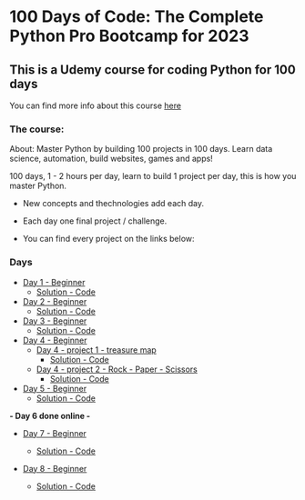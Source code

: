# 100 Days of Code: The Complete Python Pro Bootcamp for 2023

## This is a Udemy course for coding Python for 100 days
You can find more info about this course [here](https://www.udemy.com/share/103IHM3@y3v-NJ7mo-v3hzYNI1Nsb1ou5eWbgkq_b6zznCAk_Xpwf9sndCbaaARZgrZWS59asA==/)

### The course:

About: Master Python by building 100 projects in 100 days. Learn data science, automation, build websites, games and apps!  
  
100 days, 1 - 2 hours per day, learn to build 1 project per day, this is how you master Python.

* New concepts and thechnologies add each day.

* Each day one final project / challenge.

* You can find every project on the links below:

### Days

* [Day 1 - Beginner](./day_1/instructions.md)
    * [Solution - Code](./day_1/main.py)
* [Day 2 - Beginner](./day_2/instructions.md)
    * [Solution - Code](./day_2/main.py)
* [Day 3 - Beginner](./day_3/instructions.md)
    * [Solution - Code](./day_3/main.py)
* [Day 4 - Beginner](./day_4/)
    * [Day 4 - project 1 - treasure map](./day_4/treasure_map/instructions.md)
        * [Solution - Code](./day_4/treasure_map/main.py)
    * [Day 4 - project 2 - Rock - Paper - Scissors](./day_4/rock_paper_scissors/instructions.md)
        * [Solution - Code](./day_4/rock_paper_scissors/main.py)
* [Day 5 - Beginner](./day_5/instructions.md)
    * [Solution - Code](./day_5/main.py)  

**- Day 6 done online -**
* [Day 7 - Beginner](./day_7/instructions.md)
    * [Solution - Code](./day_7/main.py)

* [Day 8 - Beginner](./day_8/instructions.md)
    * [Solution - Code](./day_8/main.py)
